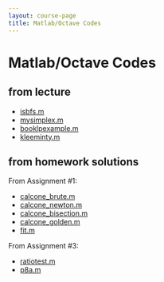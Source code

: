 ```yaml
---
layout: course-page
title: Matlab/Octave Codes
---
```


# Matlab/Octave Codes

## from lecture

  * [isbfs.m](assets/codes/isbfs.m)
  * [mysimplex.m](assets/codes/mysimplex.m)
  * [booklpexample.m](assets/codes/booklpexample.m)
  * [kleeminty.m](assets/codes/kleeminty.m)

## from homework solutions

From Assignment #1:

  * [calcone_brute.m](assets/codes/calcone_brute.m)
  * [calcone_newton.m](assets/codes/calcone_newton.m)
  * [calcone_bisection.m](assets/codes/calcone_bisection.m)
  * [calcone_golden.m](assets/codes/calcone_golden.m)
  * [fit.m](assets/codes/fit.m)

From Assignment #3:

  * [ratiotest.m](assets/codes/ratiotest.m)
  * [p8a.m](assets/codes/p8a.m)

